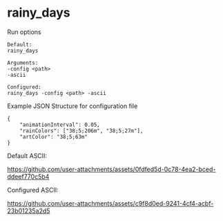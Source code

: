 # rainy_days

Run options
```
Default: 
rainy_days

Arguments:
-config <path>
-ascii

Configured:
rainy_days -config <path> -ascii
```

Example JSON Structure for configuration file
```
{
    "animationInterval": 0.05,
    "rainColors": ["38;5;206m", "38;5;27m"],
    "artColor": "38;5;63m"
}

```

Default ASCII:

https://github.com/user-attachments/assets/0fdfed5d-0c78-4ea2-bced-ddeef770c5b4

Configured ASCII:

https://github.com/user-attachments/assets/c9f8d0ed-9241-4cf4-acbf-23b01235a2d5

